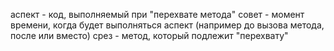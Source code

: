 аспект - код, выполняемый при "перехвате метода"
совет - момент времени, когда будет выполняться аспект (например до вызова метода, после или вместо)
срез - метод, который подлежит "перехвату"